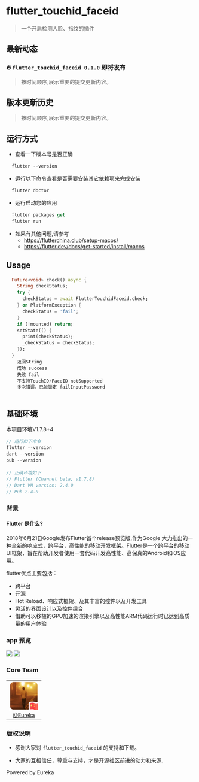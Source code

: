 # flutter_touchid_faceid

> 一个开启检测人脸、指纹的插件



## 最新动态
### 🔥 `flutter_touchid_faceid 0.1.0` 即将发布
> 按时间顺序,展示重要的提交更新内容。


## 版本更新历史
> 按时间顺序,展示重要的提交更新内容。


## 运行方式

- 查看一下版本号是否正确
```dart
  flutter --version
```
- 运行以下命令查看是否需要安装其它依赖项来完成安装
```dart
  flutter doctor
```
- 运行启动您的应用
```dart
  flutter packages get 
  flutter run
```

- 如果有其他问题,请参考
  - https://flutterchina.club/setup-macos/
  - https://flutter.dev/docs/get-started/install/macos

## Usage
```dart
  Future<void> check() async {
    String checkStatus;
    try {
      checkStatus = await FlutterTouchidFaceid.check;
    } on PlatformException {
      checkStatus = 'fail';
    }
    if (!mounted) return;
    setState(() {
      print(checkStatus);
      _checkStatus = checkStatus;
    });
  }
    返回String
    成功 success
    失败 fail
    不支持TouchID/FaceID notSupported
    多次错误，已被锁定 failInputPassword
    
```




## 基础环境
本项目环境V1.7.8+4

```dart
// 运行如下命令
flutter --version
dart --version
pub --version

// 正确环境如下
// Flutter (Channel beta, v1.7.8)
// Dart VM version: 2.4.0
// Pub 2.4.0
```


### 背景

#### Flutter 是什么?

2018年6月21日Google发布Flutter首个release预览版,作为Google 大力推出的一种全新的响应式，跨平台，高性能的移动开发框架。Flutter是一个跨平台的移动UI框架，旨在帮助开发者使用一套代码开发高性能、高保真的Android和iOS应用。

flutter优点主要包括：
- 跨平台
- 开源
- Hot Reload、响应式框架、及其丰富的控件以及开发工具
- 灵活的界面设计以及控件组合
- 借助可以移植的GPU加速的渲染引擎以及高性能ARM代码运行时已达到高质量的用户体验

### app 预览

<img src="https://github.com/sanrixue/macdown/blob/master/faceIDCheck.gif?raw=true" width=200> 
<img src="https://github.com/sanrixue/macdown/blob/master/touchIDCheck.giff?raw=true" width=200> 

### Core Team

<table>
  <tbody>
    <tr>
      <td align="center" width="80" valign="top">
        <img height="80" width="80" src="https://github.com/sanrixue/macdown/blob/master/WechatIMG6.jpeg?raw=true">
        <br>
        <a href="https://github.com/sanrixue">@Eureka</a>
      </td>
     </tr>
  </tbody>
</table>

### 版权说明
- 感谢大家对 `flutter_touchid_faceid` 的支持和下载。

- 大家的互相信任，尊重与支持，才是开源社区前进的动力和来源.

Powered by Eureka
